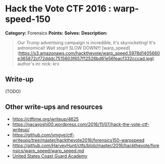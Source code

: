 # Hack the Vote CTF 2016 : warp-speed-150

**Category:** Forensics
**Points:**
**Solves:**
**Description:**

> Our Trump advertising campaign is incredible, it's skyrocketing\! It's astronomical\! Wait stop\!\! SLOW DOWN\!\!\!  [warp_speed](<https://s3.amazonaws.com/hackthevote/warp_speed.5978d1405660e365872cf72dddc7515603f657f12526bd61e56feacf332cccad.jpg)>    author's irc nick: krx


## Write-up

(TODO)

## Other write-ups and resources

* https://ctftime.org/writeup/4625
* https://nacayoshi00.wordpress.com/2016/11/07/hack-the-vote-ctf-writeup/
* https://github.com/ymgve/ctf-writeups/tree/master/hackthevote2016/forensics150-warpspeed
* https://github.com/HarveyHunt/ctfs/blob/master/2016/hackthevote/forensics/warp_speed/warp_speed.md
* [United States Coast Guard Academy](https://github.com/USCGA/writeups/tree/master/online_ctfs/hackthevote2016/forensics150)
